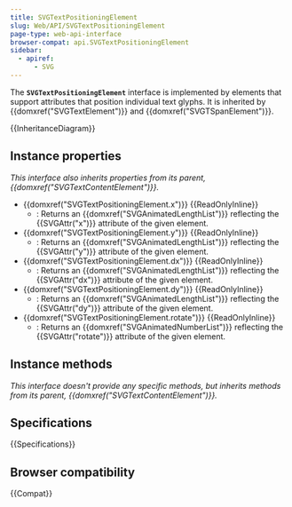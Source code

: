 ```yaml
---
title: SVGTextPositioningElement
slug: Web/API/SVGTextPositioningElement
page-type: web-api-interface
browser-compat: api.SVGTextPositioningElement
sidebar:
  - apiref:
      - SVG
---
```


The **`SVGTextPositioningElement`** interface is implemented by elements that support attributes that position individual text glyphs. It is inherited by {{domxref("SVGTextElement")}} and {{domxref("SVGTSpanElement")}}.

{{InheritanceDiagram}}

## Instance properties

_This interface also inherits properties from its parent, {{domxref("SVGTextContentElement")}}._

- {{domxref("SVGTextPositioningElement.x")}} {{ReadOnlyInline}}
  - : Returns an {{domxref("SVGAnimatedLengthList")}} reflecting the {{SVGAttr("x")}} attribute of the given element.
- {{domxref("SVGTextPositioningElement.y")}} {{ReadOnlyInline}}
  - : Returns an {{domxref("SVGAnimatedLengthList")}} reflecting the {{SVGAttr("y")}} attribute of the given element.
- {{domxref("SVGTextPositioningElement.dx")}} {{ReadOnlyInline}}
  - : Returns an {{domxref("SVGAnimatedLengthList")}} reflecting the {{SVGAttr("dx")}} attribute of the given element.
- {{domxref("SVGTextPositioningElement.dy")}} {{ReadOnlyInline}}
  - : Returns an {{domxref("SVGAnimatedLengthList")}} reflecting the {{SVGAttr("dy")}} attribute of the given element.
- {{domxref("SVGTextPositioningElement.rotate")}} {{ReadOnlyInline}}
  - : Returns an {{domxref("SVGAnimatedNumberList")}} reflecting the {{SVGAttr("rotate")}} attribute of the given element.

## Instance methods

_This interface doesn't provide any specific methods, but inherits methods from its parent, {{domxref("SVGTextContentElement")}}._

## Specifications

{{Specifications}}

## Browser compatibility

{{Compat}}
